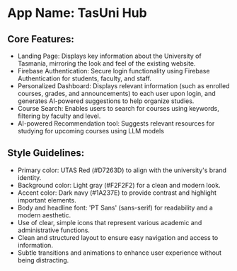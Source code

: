 # **App Name**: TasUni Hub

## Core Features:

- Landing Page: Displays key information about the University of Tasmania, mirroring the look and feel of the existing website.
- Firebase Authentication: Secure login functionality using Firebase Authentication for students, faculty, and staff.
- Personalized Dashboard: Displays relevant information (such as enrolled courses, grades, and announcements) to each user upon login, and generates AI-powered suggestions to help organize studies.
- Course Search: Enables users to search for courses using keywords, filtering by faculty and level.
- AI-powered Recommendation tool: Suggests relevant resources for studying for upcoming courses using LLM models

## Style Guidelines:

- Primary color: UTAS Red (#D7263D) to align with the university's brand identity.
- Background color: Light gray (#F2F2F2) for a clean and modern look.
- Accent color: Dark navy (#1A237E) to provide contrast and highlight important elements.
- Body and headline font: 'PT Sans' (sans-serif) for readability and a modern aesthetic.
- Use of clear, simple icons that represent various academic and administrative functions.
- Clean and structured layout to ensure easy navigation and access to information.
- Subtle transitions and animations to enhance user experience without being distracting.